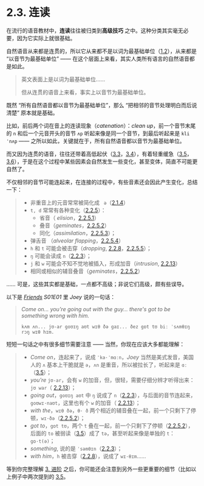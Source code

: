 # 2.3. 连读

在流行的语音教材中，**连读**往往被归类到**高级技巧** 之中。这种分类其实毫无必要，因为它实际上就很基础。

自然语音从来都是连贯的，所以它从来都不是以词为最基础单位（[1.2](02-syllables)），从来都是 “以音节为最基础单位” —— 在这个层面上来看，其实人类所有语言的自然语音都是如此。

> 英文表面上是以词为最基础单位…… 
>
> 但从连贯的语音上来看，事实上以音节为最基础单位。

既然 “所有自然语音都以音节为最基础单位”，那么 “把相邻的音节处理明白而后说清楚” 原本就是基础。

比如，前后两个词在音上的连读现象（*catenation*）：*clean up*，前一个音节末尾的 `n` 和后一个元音开头的音节 `ʌp` 听起来像是同一个音节，到最后听起来是 `kli ˈnʌp`<span class="speak-word-inline" data-audio-uk="/audios/clean-up-uk.mp3"></span><span class="speak-word-inline" data-audio-us="/audios/clean-up-us.mp3"></span> —— 之所以如此，关键就在于，所有自然语音都以音节为最基础单位。

而又因为连贯的语音，往往还带着高低起伏（[3.3](#3.3.-高低)，[3.4](#3.4.-起伏)），有着轻重缓急（[3.5](#3.5.-轻重)，[3.6](#3.6.-缓急)），于是在这个过程中某些因素会自然发生一些变化，甚至变体，简直不可能更自然了。

不仅相邻的音节可能连起来，在连接的过程中，有些音素还会因此产生变化，总结一下：

> * 非重音上的元音常常被简化成 ` ə`（[2.1.4](07-ə)）
> * `t, d` 常常有各种变化（[2.2.5](17-td)）：
>   * 省音（ *elision*，[2.2.5.1](17-td#_2-2-5-1-省音)）
>   * 叠音（*geminates*，[2.2.5.2](17-td#_2-2-5-2-叠音)）
>   * 同化（*assimilation*，[2.2.5.3](17-td#_2-2-5-3-同化)）；
>  * 弹舌音 （*alveolar flapping*，[2.2.5.4](17-td#_2-2-5-4-弹舌音)）
> * `h` 和 `t` 可能会被击穿（*dropping*, [2.2.8](20-h)，[2.2.5.5](17-td#_2-2-5-5-击穿)）；
> * `ŋ` 可能会读成 `n`（[2.2.3](15-mn)）；
> * `j` 和 `w` 可能会不知不觉地被插入，形成加音（*intrusion*, [2.2.13](25-jw)）
> * 相同或相似的辅音叠音（*geminates*，[2.2.5.2](17-td#_2-2-5-2-叠音)）

…… 可是，这些其实都是基础，一点都不高级；非说它们高级，颇有些误导。

以下是 *[Friends](https://www.imdb.com/title/tt0108778/) S01E01* 里 *Joey* 说的一句话：

> *Come on... you're going out with the guy... there's got to be something wrong with him.*<span class="speak-word-inline" data-audio-us="/audios/friends-s01e01-joey.mp3"></span>
>
> `kʌm ʌn... jʊ-ar goʊɪŋ aʊt wɪθ ðə gaɪ... ðez gɒt tʊ biː ˈsʌmθɪŋ rɔŋ wɪθ hɪm.`

短短一句话之中有很多细节需要注意 —— 当然，你现在应该大多都能理解：

> * *Come on*，连起来了，说成 `ˈkə·ˈmɑːn`，*Joey* 当然是美式发音，美国人的 `ʌ` 基本上干脆就是 `ə`，`ʌn` 是重音，所以被拉长了，听起来是 `ɑː`（[3.5](34-strong-weak)）；
> * *you're* `jʊ-ar`，会有 `w` 的加音，但，很轻，需要仔细分辨才听得出来：`jʊ war`（ [2.2.13](25-jw)）；
> * *going out*，`goʊɪŋ aʊt` 中 `ŋ` 说成了 `n`（[2.2.3](15-mn)），与后面的音节连起来，`goʊwɪ·naʊt`，这里也有个 `w` 的加音（ [2.2.13](25-jw)）；
> * *with the*，`wɪθ ðə`，`θ· ð` 两个相近的辅音叠在一起，前一个只剩下了停顿，`wɪ·ðə`（[2.2.5.2](17-td#_2-2-5-2-叠音)）；
> * *got to*，`gɒt tʊ`，两个 `t` 叠在一起，前一个只剩下了停顿（[2.2.5.2](17-td#_2-2-5-2-叠音)），后面的 `to` 被弱读（[3.5](34-strong-weak)）成了 `tə`，甚至听起来像是单独的 `t`： `gɒ·t(ə)`；
> * *something*, 说的是 `ˈsəmθɪn`（[2.2.3](15-mn)）；
> * *with him*，`h` 被击穿（[2.2.8](20-h)），说成了 `wɪ·θɪm`……

等到你完整理解 [3. 进阶](29-advanced) 之后，你可能还会注意到另外一些更重要的细节（比如以上例子中两次提到的 [3.5](34-strong-weak)。